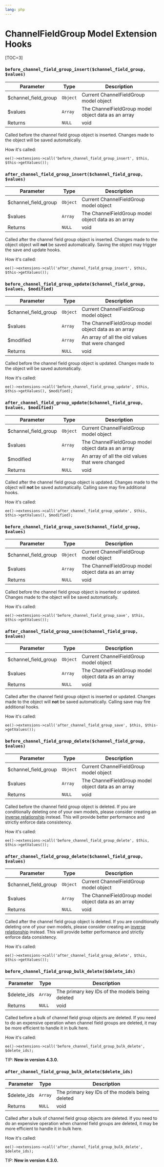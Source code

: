 ```yaml
---
lang: php
---
```


<!--
    This source file is part of the open source project
    ExpressionEngine User Guide (https://github.com/ExpressionEngine/ExpressionEngine-User-Guide)

    @link      https://expressionengine.com/
    @copyright Copyright (c) 2003-2020, Packet Tide, LLC (https://www.packettide.com)
    @license   https://expressionengine.com/license Licensed under Apache License, Version 2.0
-->

# ChannelFieldGroup Model Extension Hooks

[TOC=3]

### `before_channel_field_group_insert($channel_field_group, $values)`

| Parameter             | Type     | Description                                         |
| --------------------- | -------- | --------------------------------------------------- |
| \$channel_field_group | `Object` | Current ChannelFieldGroup model object              |
| \$values              | `Array`  | The ChannelFieldGroup model object data as an array |
| Returns               | `NULL`   | void                                                |

Called before the channel field group object is inserted. Changes made to the object will be saved automatically.

How it's called:

    ee()->extensions->call('before_channel_field_group_insert', $this, $this->getValues());

### `after_channel_field_group_insert($channel_field_group, $values)`

| Parameter             | Type     | Description                                         |
| --------------------- | -------- | --------------------------------------------------- |
| \$channel_field_group | `Object` | Current ChannelFieldGroup model object              |
| \$values              | `Array`  | The ChannelFieldGroup model object data as an array |
| Returns               | `NULL`   | void                                                |

Called after the channel field group object is inserted. Changes made to the object object will **not** be saved automatically. Saving the object may trigger the save and update hooks.

How it's called:

    ee()->extensions->call('after_channel_field_group_insert', $this, $this->getValues());

### `before_channel_field_group_update($channel_field_group, $values, $modified)`

| Parameter             | Type     | Description                                         |
| --------------------- | -------- | --------------------------------------------------- |
| \$channel_field_group | `Object` | Current ChannelFieldGroup model object              |
| \$values              | `Array`  | The ChannelFieldGroup model object data as an array |
| \$modified            | `Array`  | An array of all the old values that were changed    |
| Returns               | `NULL`   | void                                                |

Called before the channel field group object is updated. Changes made to the object will be saved automatically.

How it's called:

    ee()->extensions->call('before_channel_field_group_update', $this, $this->getValues(), $modified);

### `after_channel_field_group_update($channel_field_group, $values, $modified)`

| Parameter             | Type     | Description                                         |
| --------------------- | -------- | --------------------------------------------------- |
| \$channel_field_group | `Object` | Current ChannelFieldGroup model object              |
| \$values              | `Array`  | The ChannelFieldGroup model object data as an array |
| \$modified            | `Array`  | An array of all the old values that were changed    |
| Returns               | `NULL`   | void                                                |

Called after the channel field group object is updated. Changes made to the object will **not** be saved automatically. Calling save may fire additional hooks.

How it's called:

    ee()->extensions->call('after_channel_field_group_update', $this, $this->getValues(), $modified);

### `before_channel_field_group_save($channel_field_group, $values)`

| Parameter             | Type     | Description                                         |
| --------------------- | -------- | --------------------------------------------------- |
| \$channel_field_group | `Object` | Current ChannelFieldGroup model object              |
| \$values              | `Array`  | The ChannelFieldGroup model object data as an array |
| Returns               | `NULL`   | void                                                |

Called before the channel field group object is inserted or updated. Changes made to the object will be saved automatically.

How it's called:

    ee()->extensions->call('before_channel_field_group_save', $this, $this->getValues());

### `after_channel_field_group_save($channel_field_group, $values)`

| Parameter             | Type     | Description                                         |
| --------------------- | -------- | --------------------------------------------------- |
| \$channel_field_group | `Object` | Current ChannelFieldGroup model object              |
| \$values              | `Array`  | The ChannelFieldGroup model object data as an array |
| Returns               | `NULL`   | void                                                |

Called after the channel field group object is inserted or updated. Changes made to the object will **not** be saved automatically. Calling save may fire additional hooks.

How it's called:

    ee()->extensions->call('after_channel_field_group_save', $this, $this->getValues());

### `before_channel_field_group_delete($channel_field_group, $values)`

| Parameter             | Type     | Description                                         |
| --------------------- | -------- | --------------------------------------------------- |
| \$channel_field_group | `Object` | Current ChannelFieldGroup model object              |
| \$values              | `Array`  | The ChannelFieldGroup model object data as an array |
| Returns               | `NULL`   | void                                                |

Called before the channel field group object is deleted. If you are conditionally deleting one of your own models, please consider creating an [inverse relationship](development/services/model/relating-models.md#inverse-relationships) instead. This will provide better performance and strictly enforce data consistency.

How it's called:

    ee()->extensions->call('before_channel_field_group_delete', $this, $this->getValues());

### `after_channel_field_group_delete($channel_field_group, $values)`

| Parameter             | Type     | Description                                         |
| --------------------- | -------- | --------------------------------------------------- |
| \$channel_field_group | `Object` | Current ChannelFieldGroup model object              |
| \$values              | `Array`  | The ChannelFieldGroup model object data as an array |
| Returns               | `NULL`   | void                                                |

Called after the channel field group object is deleted. If you are conditionally deleting one of your own models, please consider creating an [inverse relationship](development/services/model/relating-models.md#inverse-relationships) instead. This will provide better performance and strictly enforce data consistency.

How it's called:

    ee()->extensions->call('after_channel_field_group_delete', $this, $this->getValues());

### `before_channel_field_group_bulk_delete($delete_ids)`

| Parameter    | Type    | Description                                     |
| ------------ | ------- | ----------------------------------------------- |
| \$delete_ids | `Array` | The primary key IDs of the models being deleted |
| Returns      | `NULL`  | void                                            |

Called before a bulk of channel field group objects are deleted. If you need to do an expensive operation when channel field groups are deleted, it may be more efficient to handle it in bulk here.

How it's called:

    ee()->extensions->call('before_channel_field_group_bulk_delete', $delete_ids);

TIP: **New in version 4.3.0.**

### `after_channel_field_group_bulk_delete($delete_ids)`

| Parameter    | Type    | Description                                     |
| ------------ | ------- | ----------------------------------------------- |
| \$delete_ids | `Array` | The primary key IDs of the models being deleted |
| Returns      | `NULL`  | void                                            |

Called after a bulk of channel field group objects are deleted. If you need to do an expensive operation when channel field groups are deleted, it may be more efficient to handle it in bulk here.

How it's called:

    ee()->extensions->call('after_channel_field_group_bulk_delete', $delete_ids);

TIP: **New in version 4.3.0.**
